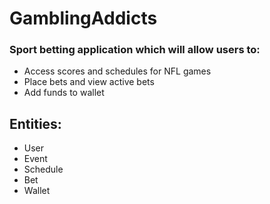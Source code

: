 # GamblingAddicts

### Sport betting application which will allow users to:
* Access scores and schedules for NFL games
* Place bets and view active bets
* Add funds to wallet

## Entities:
* User
* Event
* Schedule
* Bet
* Wallet
